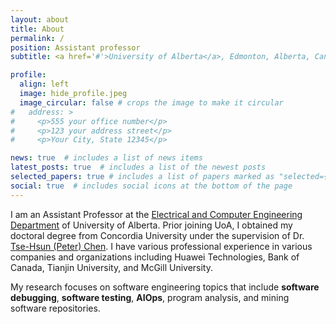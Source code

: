 ```yaml
---
layout: about
title: About
permalink: /
position: Assistant professor
subtitle: <a href='#'>University of Alberta</a>, Edmonton, Alberta, Canada

profile:
  align: left
  image: hide_profile.jpeg
  image_circular: false # crops the image to make it circular
#   address: >
#     <p>555 your office number</p>
#     <p>123 your address street</p>
#     <p>Your City, State 12345</p>

news: true  # includes a list of news items
latest_posts: true  # includes a list of the newest posts
selected_papers: true # includes a list of papers marked as "selected={true}"
social: true  # includes social icons at the bottom of the page
---
```


I am an Assistant Professor at the [Electrical and Computer Engineering Department](https://www.ualberta.ca/engineering/electrical-computer-engineering/index.html) of University of Alberta. Prior joining UoA, I obtained my doctoral degree from Concordia University under the supervision of Dr. [Tse-Hsun (Peter) Chen](https://petertsehsun.github.io/). I have various professional experience in various companies and organizations including Huawei Technologies, Bank of Canada, Tianjin University, and McGill University.

My research focuses on software engineering topics that include **software debugging**, **software testing**, **AIOps**, program analysis, and mining software repositories. 
